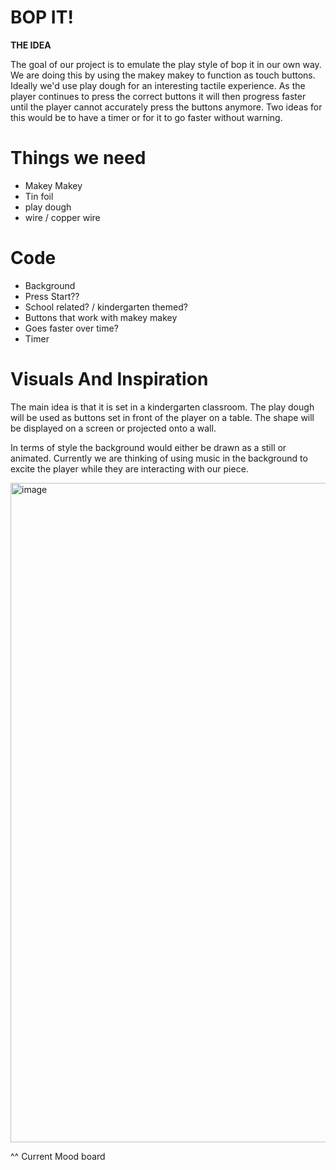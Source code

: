 # BOP IT! 

**THE IDEA**

The goal of our project is to emulate the play style of bop it in our own way. We are doing this by using the makey makey to function as touch buttons. Ideally we'd use play dough for an interesting tactile experience. As the player continues to press the correct buttons it will then progress faster until the player cannot accurately press the buttons anymore. Two ideas for this would be to have a timer or for it to go faster without warning.  


# Things we need 
- Makey Makey 
- Tin foil
- play dough 
- wire / copper wire 

# Code
- Background 
- Press Start?? 
- School related? / kindergarten themed?
- Buttons that work with makey makey 
- Goes faster over time? 
- Timer

# Visuals And Inspiration

The main idea is that it is set in a kindergarten classroom. The play dough will be used as buttons set in front of the player on a table. The shape will be displayed on a screen or projected onto a wall. 

In terms of style the background would either be drawn as a still or animated. Currently we are thinking of using music in the background to excite the player while they are interacting with our piece. 

<img width="1055" alt="image" src="https://user-images.githubusercontent.com/117172826/227338709-f37d2a75-4146-4028-8c75-bf68e68eae1b.png">

^^ Current Mood board 

